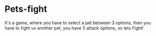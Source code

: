 # Pets-fight
It's a game, where you have to select a pet between 3 options, then you have to fight vs another pet, you have 5 attack options, so lets Fight!
